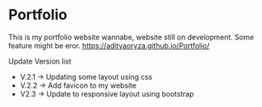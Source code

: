 # Portfolio

This is my portfolio website wannabe, website still on development. Some feature might be eror.
https://adityaoryza.github.io/Portfolio/

Update Version list

- V.2.1 -> Updating some layout using css
- V.2.2 -> Add favicon to my website
- V2.3 -> Update to responsive layout using bootstrap
